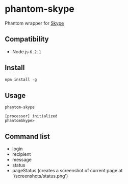 # phantom-skype
Phantom wrapper for [Skype](https://www.skype.com)

## Compatibility

* Node.js `6.2.1`

## Install

```js
npm install -g
```

## Usage

```
phantom-skype
```
```
[processor] initialized
phantomSkype>
```
## Command list
* login
* recipient
* message
* status
* pageStatus (creates a screenshot of current page at '/screenshots/status.png')
